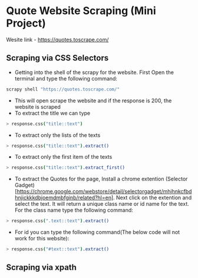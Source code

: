# Quote Website Scraping (Mini Project)

Wesite link - https://quotes.toscrape.com/


## Scraping via CSS Selectors

- Getting into the shell of the scrapy for the website. First Open the terminal and type the following command:
```bash
scrapy shell "https://quotes.toscrape.com/"

```
- This will open scrape the website and if the response is 200, the website is scraped
- To extract the title we can type 
```bash 
> response.css("title::text")
```
- To extract only the lists of the texts
```bash
> response.css("title::text").extract()
```
- To extract only the first item of the texts
```bash
> response.css("title::text").extract_first()
```
- To extract the Quotes for the page, Install a chrome extention (Selector Gadget)[https://chrome.google.com/webstore/detail/selectorgadget/mhjhnkcfbdhnjickkkdbjoemdmbfginb/related?hl=en]. Next click on the extention and select the text. It will return a unique class name or id name for the text. For the class name type the following command:
```bash
> response.css(".text::text").extract()
```
- For id you can type the following command(The below code will not work for this website):
```bash
> response.css("#text::text").extract()
```

## Scraping via xpath 

```bash

```